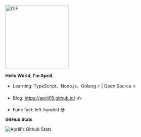 <img alt="GIF" src="https://media.giphy.com/media/Cmr1OMJ2FN0B2/giphy.gif" width = 200/>

**Hello World, I'm Apriil.**

- Learning: TypeScript、Node.js、Golang ⚡ | Open Source 🔥

- Blog: https://apriil15.github.io/ ✍️

- Func fact: left-handed 😎

**GitHub Stats**

<p>
  <img
    alt="Apriil's Github Stats"
    src="https://github-readme-stats.vercel.app/api?username=Apriil15&show_icons=true&theme=radical"
  />
</p>
